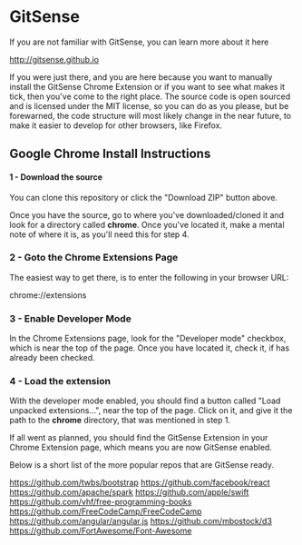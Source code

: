 # GitSense
If you are not familiar with GitSense, you can learn more about it here

http://gitsense.github.io

If you were just there, and you are here because you want to manually install the GitSense Chrome Extension or if you want to see what makes it tick, then you've come to the right place.  The source code is open sourced and is licensed under the MIT license, so you can do as you please, but be forewarned, the code structure will most likely change in the near future, to make it easier to develop for other browsers, like Firefox.

## Google Chrome Install Instructions

#### 1 - Download the source

You can clone this repository or click the "Download ZIP" button above.  

Once you have the source, go to where you've downloaded/cloned it and look for a directory called **chrome**.  Once you've located it, make a mental note of where it is, as you'll need this for step 4.

### 2 - Goto the Chrome Extensions Page

The easiest way to get there, is to enter the following in your browser URL:

chrome://extensions

### 3 - Enable Developer Mode

In the Chrome Extensions page, look for the "Developer mode" checkbox, which is near the top of the page.  Once you have located it, check it, if has already been checked. 

### 4 - Load the extension

With the developer mode enabled, you should find a button called "Load unpacked extensions...", near the top of the page.  Click on it, and give it the path to the **chrome** directory, that was mentioned in step 1.

If all went as planned, you should find the GitSense Extension in your Chrome Extension page, which means you are now GitSense enabled.  

Below is a short list of the more popular repos that are GitSense ready.

https://github.com/twbs/bootstrap
https://github.com/facebook/react
https://github.com/apache/spark
https://github.com/apple/swift
https://github.com/vhf/free-programming-books
https://github.com/FreeCodeCamp/FreeCodeCamp
https://github.com/angular/angular.js
https://github.com/mbostock/d3
https://github.com/FortAwesome/Font-Awesome
